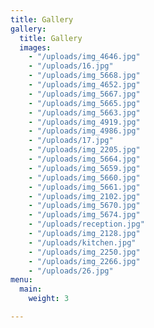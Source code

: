 ```yaml
---
title: Gallery
gallery:
  title: Gallery
  images:
    - "/uploads/img_4646.jpg"
    - "/uploads/16.jpg"
    - "/uploads/img_5668.jpg"
    - "/uploads/img_4652.jpg"
    - "/uploads/img_5667.jpg"
    - "/uploads/img_5665.jpg"
    - "/uploads/img_5663.jpg"
    - "/uploads/img_4919.jpg"
    - "/uploads/img_4986.jpg"
    - "/uploads/17.jpg"
    - "/uploads/img_2205.jpg"
    - "/uploads/img_5664.jpg"
    - "/uploads/img_5659.jpg"
    - "/uploads/img_5660.jpg"
    - "/uploads/img_5661.jpg"
    - "/uploads/img_2102.jpg"
    - "/uploads/img_5670.jpg"
    - "/uploads/img_5674.jpg"
    - "/uploads/reception.jpg"
    - "/uploads/img_2128.jpg"
    - "/uploads/kitchen.jpg"
    - "/uploads/img_2250.jpg"
    - "/uploads/img_2266.jpg"
    - "/uploads/26.jpg"
menu:
  main:
    weight: 3

---
```

